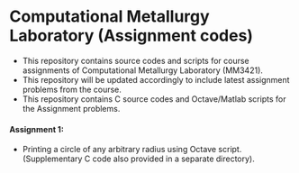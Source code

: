 # Computational Metallurgy Laboratory (Assignment codes)
- This repository contains source codes and scripts for course assignments of Computational Metallurgy Laboratory (MM3421).
- This repository will be updated accordingly to include latest assignment problems from the course. 
- This repository contains C source codes and Octave/Matlab scripts for the Assignment problems.
#### Assignment 1:
- Printing a circle of any arbitrary radius using Octave script. (Supplementary C code also provided in a separate directory).
